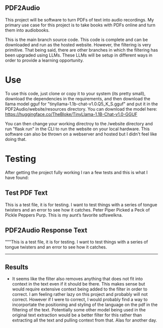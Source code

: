 ## PDF2Audio
This project will be software to turn PDFs of text into audio recordings. My primary use case for this project is to take books with PDFs online and turn them into audiobooks.

This is the main branch source code. This code is complete and can be downloaded and run as the hosted website. However, the filtering is very primitive. That being said, there are other branches in which the filtering has been upgraded using LLMs. These LLMs will be setup in different ways in order to provide a learning opportunity.


# Use
To use this code, just clone or copy it to your system (its pretty small), download the dependencies in the requirements, and then download the llama model gguf for "tinyllama-1.1b-chat-v1.0.Q5_K_S.gguf" and put it in the PDF2Audio/website/resources directory. You can download the model here:
https://huggingface.co/TheBloke/TinyLlama-1.1B-Chat-v1.0-GGUF

You can then change your working directroy to the /website directory and run "flask run" in the CLI to run the website on your local hardware. This software can also be thrown on a webserver and hosted but I didn't feel like doing that.


# Testing
After getting the project fully working I ran a few tests and this is what I have found:


Test PDF Text
--------------------
This is a test file, it is for testing. I want to test things with a series of tongue twisters and an
error to see how it catches. Peter Piper Picked a Peck of Pickle Peppers Purp. This is my
aunt’s favorite sdfswelkna.



PDF2Audio Response Text
---------------------
"""This is a test file, it is for testing. I want to test things with a series of tongue twisters and an error to see how it catches.


-------
Results
-------

- It seems like the filter also removes anything that does not fit into context in the text even if it should be there. This makes sense but would require extensive context being added to the filter in order to correct. I am feeling rather lazy on this project and probably will not correct. However if I were to correct, I would probably find a way to incorportate the positioning and styling of the language on the pdf in the filtering of the text. Potentially some other model being used in the original text extraction would be a better filter for this rather than extracting all the text and pulling context from that. Alas for another day.